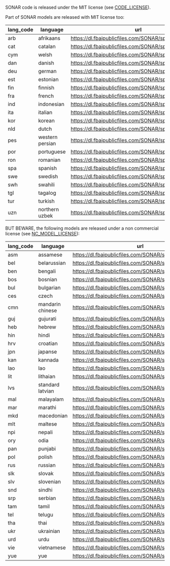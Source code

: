 SONAR code is released under the MIT license (see [CODE_LICENSE](CODE_LICENSE.md)).

Part of SONAR models are released with MIT license too:

| lang_code | language         | url                                                               |
| --------- | ---------------- | ------------------------------------------------------ |
| arb       | afrikaans        | https://dl.fbaipublicfiles.com/SONAR/spenc.v3ap.arb.pt |
| cat       | catalan          | https://dl.fbaipublicfiles.com/SONAR/spenc.v3ap.cat.pt |
| cym       | welsh            | https://dl.fbaipublicfiles.com/SONAR/spenc.v3ap.cym.pt |
| dan       | danish           | https://dl.fbaipublicfiles.com/SONAR/spenc.v3ap.dan.pt |
| deu       | german           | https://dl.fbaipublicfiles.com/SONAR/spenc.v3ap.deu.pt |
| est       | estonian         | https://dl.fbaipublicfiles.com/SONAR/spenc.v3ap.est.pt |
| fin       | finnish          | https://dl.fbaipublicfiles.com/SONAR/spenc.v3ap.fin.pt |
| fra       | french           | https://dl.fbaipublicfiles.com/SONAR/spenc.v3ap.fra.pt |
| ind       | indonesian       | https://dl.fbaipublicfiles.com/SONAR/spenc.v3ap.ind.pt |
| ita       | italian          | https://dl.fbaipublicfiles.com/SONAR/spenc.v3ap.ita.pt |
| kor       | korean           | https://dl.fbaipublicfiles.com/SONAR/spenc.v3ap.kor.pt |
| nld       | dutch            | https://dl.fbaipublicfiles.com/SONAR/spenc.v3ap.nld.pt |
| pes       | western persian  | https://dl.fbaipublicfiles.com/SONAR/spenc.v3ap.pes.pt |
| por       | portuguese       | https://dl.fbaipublicfiles.com/SONAR/spenc.v3ap.por.pt |
| ron       | romanian         | https://dl.fbaipublicfiles.com/SONAR/spenc.v3ap.ron.pt |
| spa       | spanish          | https://dl.fbaipublicfiles.com/SONAR/spenc.v3ap.spa.pt |
| swe       | swedish          | https://dl.fbaipublicfiles.com/SONAR/spenc.v3ap.swe.pt |
| swh       | swahili          | https://dl.fbaipublicfiles.com/SONAR/spenc.v3ap.swh.pt |
| tgl       | tagalog          | https://dl.fbaipublicfiles.com/SONAR/spenc.v3ap.tgl.pt |
| tur       | turkish          | https://dl.fbaipublicfiles.com/SONAR/spenc.v3ap.tur.pt |
| uzn       | northern uzbek   | https://dl.fbaipublicfiles.com/SONAR/spenc.v3ap.uzn.pt |


BUT BEWARE, the following models are released under a non commercial license (see [NC_MODEL_LICENSE](NC_MODEL_LICENSE.md)):

| lang_code | language         | url                                                   |
| --------- | ---------------- | ------------------------------------------------------ |
| asm       | assamese         | https://dl.fbaipublicfiles.com/SONAR/spenc.v5ap.asm.pt |
| bel       | belarussian      | https://dl.fbaipublicfiles.com/SONAR/spenc.v5ap.bel.pt |
| ben       | bengali          | https://dl.fbaipublicfiles.com/SONAR/spenc.v5ap.ben.pt |
| bos       | bosnian          | https://dl.fbaipublicfiles.com/SONAR/spenc.v5ap.bos.pt |
| bul       | bulgarian        | https://dl.fbaipublicfiles.com/SONAR/spenc.v5ap.bul.pt |
| ces       | czech            | https://dl.fbaipublicfiles.com/SONAR/spenc.v5ap.ces.pt |
| cmn       | mandarin chinese | https://dl.fbaipublicfiles.com/SONAR/spenc.v5ap.cmn.pt |
| guj       | gujurati         | https://dl.fbaipublicfiles.com/SONAR/spenc.v5ap.guj.pt |
| heb       | hebrew           | https://dl.fbaipublicfiles.com/SONAR/spenc.v5ap.heb.pt |
| hin       | hindi            | https://dl.fbaipublicfiles.com/SONAR/spenc.v5ap.hin.pt |
| hrv       | croatian         | https://dl.fbaipublicfiles.com/SONAR/spenc.v5ap.hrv.pt |
| jpn       | japanse          | https://dl.fbaipublicfiles.com/SONAR/spenc.v5ap.jpn.pt |
| kan       | kannada          | https://dl.fbaipublicfiles.com/SONAR/spenc.v5ap.jan.pt |
| lao       | lao              | https://dl.fbaipublicfiles.com/SONAR/spenc.v5ap.lao.pt |
| lit       | lithaian         | https://dl.fbaipublicfiles.com/SONAR/spenc.v5ap.lit.pt |
| lvs       | standard latvian | https://dl.fbaipublicfiles.com/SONAR/spenc.v5ap.lvs.pt |
| mal       | malayalam        | https://dl.fbaipublicfiles.com/SONAR/spenc.v5ap.mal.pt |
| mar       | marathi          | https://dl.fbaipublicfiles.com/SONAR/spenc.v5ap.mar.pt |
| mkd       | macedonian       | https://dl.fbaipublicfiles.com/SONAR/spenc.v5ap.mkd.pt |
| mlt       | maltese          | https://dl.fbaipublicfiles.com/SONAR/spenc.v5ap.mlt.pt |
| npi       | nepali           | https://dl.fbaipublicfiles.com/SONAR/spenc.v5ap.npi.pt |
| ory       | odia             | https://dl.fbaipublicfiles.com/SONAR/spenc.v5ap.ory.pt |
| pan       | punjabi          | https://dl.fbaipublicfiles.com/SONAR/spenc.v5ap.pan.pt |
| pol       | polish           | https://dl.fbaipublicfiles.com/SONAR/spenc.v5ap.po.pt  |
| rus       | russian          | https://dl.fbaipublicfiles.com/SONAR/spenc.v5ap.rus.pt |
| slk       | slovak           | https://dl.fbaipublicfiles.com/SONAR/spenc.v5ap.slk.pt |
| slv       | slovenian        | https://dl.fbaipublicfiles.com/SONAR/spenc.v5ap.slv.pt |
| snd       | sindhi           | https://dl.fbaipublicfiles.com/SONAR/spenc.v5ap.snd.pt |
| srp       | serbian          | https://dl.fbaipublicfiles.com/SONAR/spenc.v5ap.srp.pt |
| tam       | tamil            | https://dl.fbaipublicfiles.com/SONAR/spenc.v5ap.tam.pt |
| tel       | telugu           | https://dl.fbaipublicfiles.com/SONAR/spenc.v5ap.tel.pt |
| tha       | thai             | https://dl.fbaipublicfiles.com/SONAR/spenc.v5ap.tha.pt |
| ukr       | ukrainian        | https://dl.fbaipublicfiles.com/SONAR/spenc.v5ap.ukr.pt |
| urd       | urdu             | https://dl.fbaipublicfiles.com/SONAR/spenc.v5ap.urd.pt |
| vie       | vietnamese       | https://dl.fbaipublicfiles.com/SONAR/spenc.v5ap.vie.pt |
| yue       | yue              | https://dl.fbaipublicfiles.com/SONAR/spenc.v5ap.yue.pt |

